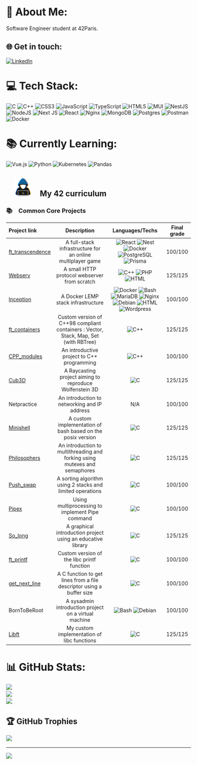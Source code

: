 # 💫 About Me:
Software Engineer student at 42Paris.


## 🌐 Get in touch:
[![LinkedIn](https://img.shields.io/badge/LinkedIn-%230077B5.svg?logo=linkedin&logoColor=white)](https://linkedin.com/in/robin-bicanic-1a9028160) 

# 💻 Tech Stack:
![C](https://img.shields.io/badge/c-%2300599C.svg?style=for-the-badge&logo=c&logoColor=white) ![C++](https://img.shields.io/badge/c++-%2300599C.svg?style=for-the-badge&logo=c%2B%2B&logoColor=white) ![CSS3](https://img.shields.io/badge/css3-%231572B6.svg?style=for-the-badge&logo=css3&logoColor=white) ![JavaScript](https://img.shields.io/badge/javascript-%23323330.svg?style=for-the-badge&logo=javascript&logoColor=%23F7DF1E) ![TypeScript](https://img.shields.io/badge/typescript-%23007ACC.svg?style=for-the-badge&logo=typescript&logoColor=white) ![HTML5](https://img.shields.io/badge/html5-%23E34F26.svg?style=for-the-badge&logo=html5&logoColor=white) ![MUI](https://img.shields.io/badge/MUI-%230081CB.svg?style=for-the-badge&logo=material-ui&logoColor=white) ![NestJS](https://img.shields.io/badge/nestjs-%23E0234E.svg?style=for-the-badge&logo=nestjs&logoColor=white) ![NodeJS](https://img.shields.io/badge/node.js-6DA55F?style=for-the-badge&logo=node.js&logoColor=white) ![Next JS](https://img.shields.io/badge/Next-black?style=for-the-badge&logo=next.js&logoColor=white) ![React](https://img.shields.io/badge/react-%2320232a.svg?style=for-the-badge&logo=react&logoColor=%2361DAFB) ![Nginx](https://img.shields.io/badge/nginx-%23009639.svg?style=for-the-badge&logo=nginx&logoColor=white) ![MongoDB](https://img.shields.io/badge/MongoDB-%234ea94b.svg?style=for-the-badge&logo=mongodb&logoColor=white) ![Postgres](https://img.shields.io/badge/postgres-%23316192.svg?style=for-the-badge&logo=postgresql&logoColor=white) ![Postman](https://img.shields.io/badge/Postman-FF6C37?style=for-the-badge&logo=postman&logoColor=white) ![Docker](https://img.shields.io/badge/docker-%230db7ed.svg?style=for-the-badge&logo=docker&logoColor=white)

# 📚 Currently Learning:

![Vue.js](https://img.shields.io/badge/vuejs-%2335495e.svg?style=for-the-badge&logo=vuedotjs&logoColor=%234FC08D) ![Python](https://img.shields.io/badge/python-3670A0?style=for-the-badge&logo=python&logoColor=ffdd54) ![Kubernetes](https://img.shields.io/badge/kubernetes-%23326ce5.svg?style=for-the-badge&logo=kubernetes&logoColor=white) ![Pandas](https://img.shields.io/badge/pandas-%23150458.svg?style=for-the-badge&logo=pandas&logoColor=white)

<summary>
    <h2>&emsp;<img src="https://github.com/0xAbdulKhalid/0xAbdulKhalid/raw/main/assets/mdImages/about_me.gif" width=50px>&emsp;My 42 curriculum</h2>
  </summary>
  
  <h3>📚&emsp;Common Core Projects</h3>
  
  | Project link | Description |  Languages/Techs | Final grade |
  | :- | :-: | :-: | :-: |
  | <a href="https://github.com/robinbnc/ft_transcendence">ft_transcendence</a> | A full-stack infrastructure for an online multiplayer game | <img alt="React" src="https://img.shields.io/badge/React-20232a.svg?logo=react&logoColor=%2361DAFB"> <img alt="Nest" src="https://img.shields.io/badge/nestjs-%23E0234E.svg?logo=nestjs&logoColor=white"> <img alt="Docker" src="https://img.shields.io/badge/docker-%230db7ed.svg?logo=docker&logoColor=white"> <img alt="PostgreSQL" src ="https://img.shields.io/badge/PostgreSQL-316192.svg?logo=postgresql&logoColor=white"> <img alt="Prisma" src="https://img.shields.io/badge/Prisma-3982CE?logo=Prisma&logoColor=white"> | 100/100 |
  | <a href="https://github.com/robinbnc/Webserv">Webserv</a> | A small HTTP protocol webserver from scratch | <img alt="C++" src="https://custom-icon-badges.demolab.com/badge/C++-9C033A.svg?logo=cpp2&logoColor=white"> <img alt="PHP" src="https://img.shields.io/badge/PHP-777BB4.svg?logo=php&logoColor=white"> <img alt="HTML" src="https://img.shields.io/badge/HTML-E34F26.svg?logo=html5&logoColor=white"> | 125/125 |
  | <a href="https://github.com/robinbnc/inception">Inception</a> | A Docker LEMP stack infrastructure | <img alt="Docker" src="https://img.shields.io/badge/docker-%230db7ed.svg?logo=docker&logoColor=white"> <img alt="Bash" src="https://img.shields.io/badge/Bash-121011.svg?logo=gnu-bash&logoColor=white"> <img alt="MariaDB" src="https://img.shields.io/badge/MariaDB-003545?logo=mariadb&logoColor=white"> <img alt="Nginx" src="https://img.shields.io/badge/nginx-%23009639.svg?logo=nginx&logoColor=white"> <img alt="Debian" src="https://img.shields.io/badge/Debian-D70A53?logo=debian&logoColor=white"> <img alt="HTML" src="https://img.shields.io/badge/HTML-E34F26.svg?logo=html5&logoColor=white"> <img alt="Wordpress" src="https://img.shields.io/badge/WordPress-%23117AC9.svg?logo=WordPress&logoColor=white"> | 100/100 |
  | <a href="https://github.com/robinbnc/ft_containers">ft_containers</a> | Custom version of C++98 compliant containers : Vector, Stack, Map, Set (with RBTree) | <img alt="C++" src="https://custom-icon-badges.demolab.com/badge/C++-9C033A.svg?logo=cpp2&logoColor=white"> | 125/125 |
  | <a href="https://github.com/robinbnc/cpp_modules">CPP_modules</a> | An introductive project to C++ programming | <img alt="C++" src="https://custom-icon-badges.demolab.com/badge/C++-9C033A.svg?logo=cpp2&logoColor=white"> | 100/100 |
  | <a href="https://github.com/robinbnc/cub3d">Cub3D</a> | A Raycasting project aiming to reproduce Wolfenstein 3D | <img alt="C" src="https://custom-icon-badges.demolab.com/badge/C-03599C.svg?logo=c-in-hexagon&logoColor=white"> | 125/125 |
  | Netpractice | An introduction to networking and IP address | N/A | 100/100 |
  | <a href="https://github.com/robinbnc/Minishell">Minishell</a> | A custom implementation of bash based on the posix version | <img alt="C" src="https://custom-icon-badges.demolab.com/badge/C-03599C.svg?logo=c-in-hexagon&logoColor=white"> | 125/125 |
  | <a href="https://github.com/robinbnc/Philosophers">Philosophers</a> | An introduction to multithreading and forking using mutexes and semaphores | <img alt="C" src="https://custom-icon-badges.demolab.com/badge/C-03599C.svg?logo=c-in-hexagon&logoColor=white"> | 125/125 |
  | <a href="https://github.com/robinbnc/push_swap">Push_swap</a> | A sorting algorithm using 2 stacks and limited operations | <img alt="C" src="https://custom-icon-badges.demolab.com/badge/C-03599C.svg?logo=c-in-hexagon&logoColor=white"> | 100/100 |
  | <a href="https://github.com/robinbnc/pipex">Pipex</a> | Using multiprocessing to implement Pipe command | <img alt="C" src="https://custom-icon-badges.demolab.com/badge/C-03599C.svg?logo=c-in-hexagon&logoColor=white"> | 100/100 |
  | <a href="https://github.com/robinbnc/so_long">So_long</a> | A graphical introduction project using an educative library | <img alt="C" src="https://custom-icon-badges.demolab.com/badge/C-03599C.svg?logo=c-in-hexagon&logoColor=white"> | 125/125 |
  | <a href="https://github.com/robinbnc/ft_printf">ft_printf</a> | Custom version of the libc printf function | <img alt="C" src="https://custom-icon-badges.demolab.com/badge/C-03599C.svg?logo=c-in-hexagon&logoColor=white"> | 100/100 |
  | <a href="https://github.com/robinbnc/get_next_line">get_next_line</a> | A C function to get lines from a file descriptor using a buffer size | <img alt="C" src="https://custom-icon-badges.demolab.com/badge/C-03599C.svg?logo=c-in-hexagon&logoColor=white"> | 100/100 |
  | BornToBeRoot | A sysadmin introduction project on a virtual machine | <img alt="Bash" src="https://img.shields.io/badge/Bash-121011.svg?logo=gnu-bash&logoColor=white"> <img alt="Debian" src="https://img.shields.io/badge/Debian-D70A53?logo=debian&logoColor=white"> | 100/100 |
  | <a href="https://github.com/robinbnc/libft">Libft</a> | My custom implementation of libc functions | <img alt="C" src="https://custom-icon-badges.demolab.com/badge/C-03599C.svg?logo=c-in-hexagon&logoColor=white"> | 125/125 |


# 📊 GitHub Stats:
![](https://github-readme-stats.vercel.app/api?username=robinbnc&theme=dark&hide_border=false&include_all_commits=false&count_private=false)<br/>
![](https://github-readme-streak-stats.herokuapp.com/?user=robinbnc&theme=dark&hide_border=false)<br/>
![](https://github-readme-stats.vercel.app/api/top-langs/?username=robinbnc&theme=dark&hide_border=false&include_all_commits=false&count_private=false&layout=compact)

## 🏆 GitHub Trophies
![](https://github-profile-trophy.vercel.app/?username=robinbnc&theme=radical&no-frame=false&no-bg=true&margin-w=4)

---
[![](https://visitcount.itsvg.in/api?id=robinbnc&icon=0&color=0)](https://visitcount.itsvg.in)
